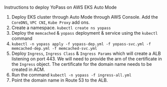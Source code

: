 Instructions to deploy YoPass on AWS EKS Auto Mode
  1. Deploy EKS cluster through Auto Mode through AWS Console. Add the ` CoreDNS `, ` VPC CNI `, ` Kube Proxy ` add ons.
  2. Create a namespace. ` kubectl create ns yopass `
  3. Deploy the `memcached` & `yopass` deployment & service using the `kubectl` command
  4. ` kubectl -n yopass apply -f yopass-dep.yml -f yopass-svc.yml -f memcached-dep.yml -f memcached-svc.yml `
  5. Deploy `Ingress`, `Ingress Class` & `Ingress Params` which will create a ALB listening on port 443. We will need to provide the arn of the certificate in the `Ingress` object. The certificate for the domain name needs to be created in ACM.
  6. Run the command ` kubectl -n yopass -f ingress-all.yml `
  7. Point the domain name in Route 53 to the ALB.
